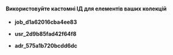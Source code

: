 #### Використовуйте кастомні ІД для елементів ваших колекцій

- **job_d1a62016cba4ee83**

- **usr_2d9b85fad42f64f8**

- **adr_575a1b720bcdd6dc**